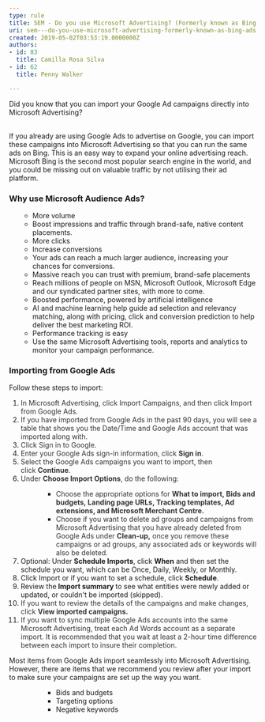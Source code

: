 ```yaml
---
type: rule
title: SEM - Do you use Microsoft Advertising? (Formerly known as Bing Ads)
uri: sem---do-you-use-microsoft-advertising-formerly-known-as-bing-ads
created: 2019-05-02T03:53:19.0000000Z
authors:
- id: 83
  title: Camilla Rosa Silva
- id: 62
  title: Penny Walker

---
```




<span class='intro'> Did you know that you can import your Google Ad campaigns directly into Microsoft Advertising?&#160;<br><div><br></div><div>If you already are using Google Ads to advertise on Google, you can import these campaigns into Microsoft Advertising so that you can run the same ads on Bing. This is an easy way to expand your online advertising reach. Microsoft Bing is the second most popular search engine in the world, and you could be missing out on valuable traffic by not utilising their ad platform.&#160;<br></div> </span>

<h3 class="ssw15-rteElement-H3">​Why use Microsoft Audience Ads?<br></h3><p></p><ul><ul><li>More volume<br></li><li>Boost impressions and traffic through brand-safe, native content placements.</li><li>More&#160;clicks<br></li><li>Increase conversions</li><li>Your ads can reach a much larger audience, increasing your chances for conversions.</li><li>Massive reach you can trust with premium, brand-safe placements</li><li>Reach&#160;millions of people on MSN, Microsoft Outlook, Microsoft Edge and our syndicated partner&#160;sites,&#160;with more to&#160;come.<br></li><li>Boosted performance, powered by artificial intelligence</li><li>AI and machine learning help guide ad selection and relevancy matching, along with pricing, click and conversion prediction to help deliver the best marketing ROI.</li><li>Performance tracking is easy​<br></li><li>Use the same Microsoft Advertising tools, reports and analytics to monitor your campaign performance.​</li></ul></ul><div><h3 class="ssw15-rteElement-H3">Importing from Google Ads<br></h3><p>​Follow these steps to import&#58;<br></p><ol><li><span style="color&#58;#333333;">I</span><span style="color&#58;#333333;">n Microsoft Advertising, click&#160;Import Campaigns, and then click&#160;Import from Google Ads.</span></li><li><span style="color&#58;#333333;">If you have imported from Google Ads in the past 90 days, you will see a table that shows you the&#160;Date/Time&#160;and&#160;Google Ads account&#160;that was imported along with.​</span></li><li><span style="color&#58;#333333;">​Click&#160;Sign in to Google.</span></li><li><span style="color&#58;#333333;">Enter your Google Ads sign-in information, click&#160;<strong>Sign in</strong>.</span></li><li><span style="color&#58;#333333;">Select the Google Ads campaigns you want to import, then click&#160;<strong>Continue</strong>.</span></li><li><span style="color&#58;#333333;">Under&#160;<strong>Choose Import Options</strong>, do the following&#58;</span></li><ul><ul><ul><li><span style="color&#58;#333333;">Choose the</span><span style="color&#58;#333333;"> appropriate options for&#160;<strong>What to import,&#160;Bids and budgets,&#160;Landing page URLs,&#160;Tracking templates,&#160;Ad extensions, and&#160;Microsoft Merchant Centre.</strong></span></li><li><span style="color&#58;#333333;">Choose if you want to delete ad groups and campaigns from Microsoft Advertising that you have already deleted from Google Ads under <strong>Clean-up,</strong> on</span><span style="color&#58;#333333;">ce you remove these campaigns or ad groups, any associated ads or keywords will also be deleted.&#160;</span></li></ul></ul></ul><li>Optional&#58; Under&#160;<strong>Schedule Imports</strong>, click&#160;<strong>When</strong>&#160;and then set the schedule you want, which can be Once, Daily, Weekly, or Monthly.</li><li><span style="background-color&#58;initial;">Click&#160;Import&#160;or if you want to set a schedule, click&#160;<strong>Schedule</strong>.</span></li><li><span style="background-color&#58;initial;">Review the<strong>&#160;Import summary&#160;</strong>to see what entities were newly added or updated, or couldn't be imported (skipped).</span></li><li><span style="background-color&#58;initial;color&#58;#333333;">If you want to review the details of the campaigns and make changes, click&#160;<strong>View imported campaigns.</strong></span></li><li><span style="color&#58;#333333;background-color&#58;initial;">If you want to sync multiple Google Ads accounts into the same Microsoft Advertising, treat each Ad Words account as a separate import.&#160;It is recommended that you wait at least a 2-hour time difference between each import to insure their completion.</span><span style="color&#58;#333333;background-color&#58;initial;">​</span></li></ol><p></p><p><span style="color&#58;#333333;"></span></p><p><span style="color&#58;#333333;"></span></p></div>Most items from Google Ads import seamlessly into Microsoft Advertising. However, there are items that we recommend you review after your import to make sure your campaigns are set up the way you want.<div><ul><ul><ul><ul><li>Bids and budgets<br></li><li>Targeting options</li><li>Negative keywords<br></li></ul></ul></ul></ul><p></p></div>


